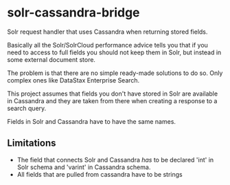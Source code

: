 solr-cassandra-bridge
=====================

Solr request handler that uses Cassandra when returning stored fields.

Basically all the Solr/SolrCloud performance advice tells you that if you need to access to full fields you should not keep them in Solr, but instead in some external document store.

The problem is that there are no simple ready-made solutions to do so. Only complex ones like DataStax Enterprise Search.

This project assumes that fields you don't have stored in Solr are available in Cassandra and they are taken from there when creating a response to a search query.

Fields in Solr and Cassandra have to have the same names.


Limitations
-----------

- The field that connects Solr and Cassandra _has_ to be declared 'int' in Solr schema and 'varint' in Cassandra schema.
- All fields that are pulled from cassandra have to be strings
